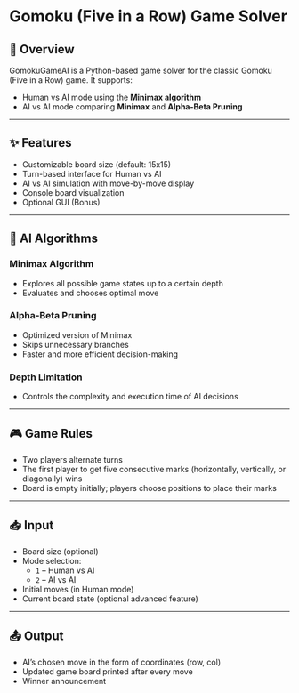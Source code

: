 # Gomoku (Five in a Row) Game Solver



## 🧩 Overview
GomokuGameAI is a Python-based game solver for the classic Gomoku (Five in a Row) game. It supports:
- Human vs AI mode using the **Minimax algorithm**
- AI vs AI mode comparing **Minimax** and **Alpha-Beta Pruning**

---

## ✨ Features
- Customizable board size (default: 15x15)
- Turn-based interface for Human vs AI
- AI vs AI simulation with move-by-move display
- Console board visualization
- Optional GUI (Bonus)

---

## 🧠 AI Algorithms
### Minimax Algorithm
- Explores all possible game states up to a certain depth
- Evaluates and chooses optimal move

### Alpha-Beta Pruning
- Optimized version of Minimax
- Skips unnecessary branches
- Faster and more efficient decision-making

### Depth Limitation
- Controls the complexity and execution time of AI decisions

---

## 🎮 Game Rules
- Two players alternate turns
- The first player to get five consecutive marks (horizontally, vertically, or diagonally) wins
- Board is empty initially; players choose positions to place their marks

---

## 📥 Input
- Board size (optional)
- Mode selection:
  - `1` – Human vs AI
  - `2` – AI vs AI
- Initial moves (in Human mode)
- Current board state (optional advanced feature)

---

## 📤 Output
- AI’s chosen move in the form of coordinates (row, col)
- Updated game board printed after every move
- Winner announcement


